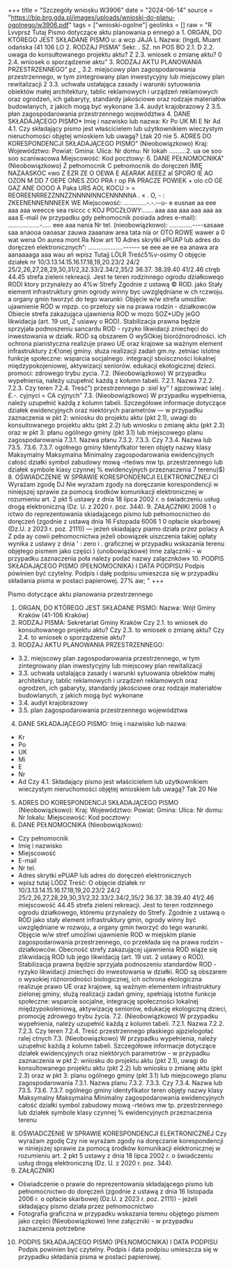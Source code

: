 +++
title = "Szczegóły wniosku W3906"
date = "2024-06-14"
source = "https://bip.brg.gda.pl/images/uploads/wnioski-do-planu-ogolnego/w3906.pdf"
tags = ["wnioski-ogolne"]
geolinks = []
raw = "R Lvvprsz Tutaj Pismo dotyczące aktu planowania p ennegó a  1. ORGAN, DO KTÓREGO JEST SKŁADANE PISMO u: a wcp JAJA L Nazwa: (lngdL Muant odańska (41 106 LO 2. RODZAJ PISMA” Sekr. . SZ. nn POS BO 2.1. D 2.2. uwaga do konsułtowanego projektu aktu? Z 2.3. wniosek o zmianę aktu? 0 2.4. wniosek o sporządzenie aktu” 3. RODZAJ AKTU PLANOWANIA PRZESTRZENNEGO” pz _ 3.2. miejscowy plan zagospodarowania przestrzennego, w tym zintegrowany plan inwestycyjny lub miejscowy plan rewitalizacji 2 3.3. uchwała ustałająca zasady i warunki sytuowania obiektów małej architektury, tablic reklamowych i urządzeń reklamowych oraz ogrodzeń, ich gabaryty, standardy jakościowe oraz rodzaje materiałów budowlanych, z jakich mogą być wykonane  3.4. audyt krajobrazowy 2 3.5. płan zagospodarowania przestrzennego województwa 4. DANE SKŁADAJĄCEGO PISMO* Imię i nazwisko lub nazwa: Kr Po UK Mi E Nr Ad 4.1. Czy składający pismo jest właścicielem lub użytkownikiem wieczystym nieruchomości objętej wnioskiem lub uwagą? Ltak 20 nie 5. ADRES DO KORESPONDENCJI SKŁADAJĄCEGO PISMO” (Nieobowiązkowo) Kraj: Województwo: Powiat: Gmina: Ulica: Nr domu: Nr lokah ..........2. ua oe soo soo scaniwacowa Miejscowość: Kod pocztowy: 6. DANE PEŁNOMOCNIKA” (Nieobowiązkowo) Ż pełnomocnik  C pełnomocnik do doręczeń IMIĘ NAZAASKOC «wo Z EZR ZE O OEWA E  AEARAK AEEEZ al SPORO IE AO OZON M DD 7 OEPE ONES ZOO PRA r op PA PRACZE POWIEK + olo cO GE GAZ ANE OOOO A Paka URS AOL KOCU  > = REOREENRREZZNNZZNNNNINNCENNNNNA . « .  O,  - :  ZKEENENNENNNEEK WE Miejscowość: .............-.-.--u- e eusnae aa eee aaa aaa weecce sea rsiccc c KOJ POCZŁOWY:...... aaa aaa aaa aaa aaa aa aaa E-mail (w przypadku gdy pełnomocnik posiada adres e-mail): ..................-..... eee aaa nania Nr tel. (nieobowiązkowo): .............----sasaae saa anaooa oaoasar zauwa zaaanaw area tata nia or OTO ROWE wawer a 0 wat wena On aurea mont Ra Now art 10 Adres skrytki ePUAP lub adres do doręczeń elektronicznych”: ....................------ se eee ae ee ea anawa ara aanaaaaga aaa wau ań wpisz Tutajj LÓLR Treść5%v-osimy O objęcie działek nr 10/3.13.14.15.16.17.18,19,20.23/2 24/2 25/2,26,27,28,29,30,31/2,32.33/2.34/2,35/2 36.37. 38.39.40 41/2.46 ctręb 44.45 strefa zieleni rekreacji. Jest te teren rodzinnego ogrodu działkoweqo RODI ktory przynależy ao 4%w Strefy Zgodnie z ustawą © ROD. jako Stały eiement infrastruktury gmin ogrody winny byc uwzględniane w ch rczwoju. a organy gmin tworzyć do tego warunki: Objęcie w/w strefa umożliw: ujawnienie RÓD w mpzp. co przełozy sie na prawa rodzin - działkowców Obiecie strefa zakazująca ujawnienia ROD w mozo SOZ*UDy jeGO likwidacja (art. 19 ust, Z usiawy o ROD). Stabilizacja prawna będzie sprzyjała podnoszeniu sancardu ROD - ryzyko likwidacji zniechęci do inwestowania w działk. ROD są obszarem O wySOkiej bioróżnorodności. ich ochrona pianistyczna realizuje prawo UE oraz krajowe sa ważnym element infrastruktury z:€!onej gminy. słuza realizacji zadań gm.ny. zetniac istotne funkcje społeczne: wsparcia socjalnego. integracji sboisczności lokalnej  międzypokojeniowej, aktywizacji seniorów. edukacji ekołogicznej dzieci. promoci: zdrowego trybu zycia. 7.2. (Nieobowiązkowo) W przypadku wypełnienia, należy uzupełnić każdą z kołumn tabeli. 7.2.1. Nazwa 7.2.2. 7.2.3. Czy teren 7.2.4. Treść”) przestrzennego p :siel ky” ! ajpzowiwać ialej . £.-. cyjnyci = CA cyjnych” 7.3. (Nieobowiązkowo) W przypadku wypełnienia, należy uzupełnić każdą z kolumn tabeli. Szczegółowe informacje dotyczące działek ewidencyjnych oraz niektórych parametrów — w przypadku zaznaczenia w pkt 2: wniosku do projektu aktu (pkt 2.1), uwagi do konsuitowanego projektu aktu (pkt 2.2) lub wniosku o zmianę aktu (pkt 2.3) oraz w pkt 3: płanu ogólnego gminy (pkt 3.1) lub miejscowego planu zagospodarowania 7.3.1. Nazwa płanu 7.3.2. 7.3.3. Czy 7.3.4. Nazwa lub 73.5. 73.6. 7.3.7. ogółnego gminy łdentyfkator teren objęty nazwy klasy Maksymalny  Maksymalna Minimalny zagospodarowania ewidencyjnych całość działki symbol zabudowy mową -rteóws mw tp. przestrzennego lub działek symbole kiasy czynnej % ewidencyjnych przeznaczenia 7 terenu)$) 8. OŚWIADCZENIE W SPRAWIE KORESPONDENCJI ELEKTRONICZNEJ CI Wyrażam zgodę DJ Nie wyrażam zgody na doręczanie korespondencji w niniejszej sprawie za pomocą środków komunikacji elektronicznej w rozumieniu art. 2 pkt 5 ustawy z dnia 18 lipca 2002 r. o świadczeniu usług drogą elektroniczną (Dz. U. z 2020 r. poz. 344). 9. ZAŁĄCZNIKI  2008 1 o ictwo do reprezentowania skiadającego pismo lub pełnomocnictwo do doręczeń (zgodnie z ustawą dnia 16 Fstopada 6006 1 0 opłacie skarbowej (Dz.U. z 2023 r. poz. 2111)) — jeżeń skiadający piamo działa przez polacy A Z pda ay cowii pełnomocnictwa jeżeli obowiązek uiszczenia takiej opłaty wynika z ustawy z dnia ' : zero i . graficznej w przypadku wskazania terenu objętego pismem jako części ) (unobowiązkowe) Inne zalącznki - w przypadku zaznaczenia poła należy podać nazwy zalącznków» 10. PODPIS SKŁADAJĄCEGO PISMO (PEŁNOMOCNIKA) I DATA PODPISU Podpis pówinien być czytelny. Podpis i dałę podpisu umieszcza się w przypadku składania pisma w postaci papierowej. 27% aw; "
+++

Pismo dotyczące aktu planowania przestrzennego
1. ORGAN, DO KTÓREGO JEST SKŁADANE PISMO:
Nazwa: Wójt Gminy Kraków (41-106 Kraków)
2. RODZAJ PISMA: Sekretariat Gminy Kraków
Czy 2.1. to wniosek do konsultowanego projektu aktu?
Czy 2.3. to wniosek o zmianę aktu?
Czy 2.4. to wniosek o sporządzenie aktu?
3. RODZAJ AKTU PLANOWANIA PRZESTRZENNEGO:
- 3.2. miejscowy plan zagospodarowania przestrzennego, w tym zintegrowany plan inwestycyjny lub miejscowy plan rewitalizacji
- 3.3. uchwała ustalająca zasady i warunki sytuowania obiektów małej architektury, tablic reklamowych i urządzeń reklamowych oraz ogrodzeń, ich gabaryty, standardy jakościowe oraz rodzaje materiałów budowlanych, z jakich mogą być wykonane
- 3.4. audyt krajobrazowy
- 3.5. plan zagospodarowania przestrzennego województwa
4. DANE SKŁADAJĄCEGO PISMO:
Imię i nazwisko lub nazwa:
- Kr
- Po
- UK
- Mi
- E
- Nr
- Ad
Czy 4.1. Składający pismo jest właścicielem lub użytkownikiem wieczystym nieruchomości objętej wnioskiem lub uwagą?
Tak 20 Nie
5. ADRES DO KORESPONDENCJI SKŁADAJĄCEGO PISMO (Nieobowiązkowo):
Kraj:
Województwo:
Powiat:
Gmina:
Ulica:
Nr domu:
Nr lokalu:
Miejscowość:
Kod pocztowy:
6. DANE PEŁNOMOCNIKA (Nieobowiązkowo):
- Czy pełnomocnik
- Imię i nazwisko
- Miejscowość
- E-mail
- Nr tel.
- Adres skrytki ePUAP lub adres do doręczeń elektronicznych
- wpisz tutaj
LÓDZ Treść: O objęcie działek nr
10/3.13.14.15.16.17.18,19,20.23/2 24/2 25/2,26,27,28,29,30,31/2,32.33/2.34/2,35/2 36.37. 38.39.40 41/2.46
miejscowość 44.45 strefa zieleni rekreacji. Jest to teren rodzinnego ogrodu działkowego, któremu przynależy do Strefy. Zgodnie z ustawą o ROD jako stały element infrastruktury gmin, ogrody winny być uwzględniane w rozwoju, a organy gmin tworzyć do tego warunki. Objęcie w/w stref umożliwi ujawnienie ROD w miejskim planie zagospodarowania przestrzennego, co przekłada się na prawa rodzin - działkowców. Obecność strefy zakazującej ujawnienia ROD wiąże się zlikwidacją ROD lub jego likwidacją (art. 19 ust. 2 ustawy o ROD). Stabilizacja prawna będzie sprzyjała podnoszeniu standardów ROD - ryzyko likwidacji zniechęci do inwestowania w działki. ROD są obszarem o wysokiej różnorodności biologicznej, ich ochrona ekologiczna realizuje prawo UE oraz krajowe, są ważnym elementem infrastruktury zielonej gminy, służą realizacji zadań gminy, spełniają istotne funkcje społeczne: wsparcie socjalne, integrację społeczności lokalnej międzypokoleniową, aktywizację seniorów, edukację ekologiczną dzieci, promocję zdrowego trybu życia.
7.2. (Nieobowiązkowo) W przypadku wypełnienia, należy uzupełnić każdą z kolumn tabeli.
7.2.1. Nazwa
7.2.2.
7.2.3. Czy teren
7.2.4. Treść
przestrzennego płaskiego ajpzielogołać ralej ctnych
7.3. (Nieobowiązkowo) W przypadku wypełnienia, należy uzupełnić każdą z kolumn tabeli. Szczegółowe informacje dotyczące działek ewidencyjnych oraz niektórych parametrów - w przypadku zaznaczenia w pkt 2: wniosku do projektu aktu (pkt 2.1), uwagi do konsultowanego projektu aktu (pkt 2.2) lub wniosku o zmianę aktu (pkt 2.3) oraz w pkt 3: planu ogólnego gminy (pkt 3.1) lub miejscowego planu zagospodarowania
7.3.1. Nazwa planu
7.3.2.
7.3.3. Czy
7.3.4. Nazwa lub
73.5.
73.6.
7.3.7. ogólnego gminy identyfikator teren objęty nazwy klasy Maksymalny Maksymalna Minimalny zagospodarowania ewidencyjnych całość działki symbol zabudowy mową -rteóws mw tp. przestrzennego lub działek symbole klasy czynnej % ewidencyjnych przeznaczenia terenu
8. OŚWIADCZENIE W SPRAWIE KORESPONDENCJI ELEKTRONICZNEJ
Czy wyrażam zgodę
Czy nie wyrażam zgody na doręczanie korespondencji w niniejszej sprawie za pomocą środków komunikacji elektronicznej w rozumieniu art. 2 pkt 5 ustawy z dnia 18 lipca 2002 r. o świadczeniu usług drogą elektroniczną (Dz. U. z 2020 r. poz. 344).
9. ZAŁĄCZNIKI
- Oświadczenie o prawie do reprezentowania składającego pismo lub pełnomocnictwo do doręczeń (zgodnie z ustawą z dnia 16 listopada 2006 r. o opłacie skarbowej (Dz.U. z 2023 r. poz. 2111)) - jeżeli składający pismo działa przez pełnomocnictwo
- Fotografia graficzna w przypadku wskazania terenu objętego pismem jako części
(Nieobowiązkowe) Inne załączniki - w przypadku zaznaczenia potrzebne
10. PODPIS SKŁADAJĄCEGO PISMO (PEŁNOMOCNIKA) I DATA PODPISU
Podpis powinien być czytelny. Podpis i data podpisu umieszcza się w przypadku składania pisma w postaci papierowej.


